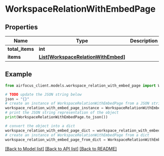 # WorkspaceRelationWithEmbedPage


## Properties

Name | Type | Description | Notes
------------ | ------------- | ------------- | -------------
**total_items** | **int** |  | 
**items** | [**List[WorkspaceRelationWithEmbed]**](WorkspaceRelationWithEmbed.md) |  | [optional] 

## Example

```python
from airfocus_client.models.workspace_relation_with_embed_page import WorkspaceRelationWithEmbedPage

# TODO update the JSON string below
json = "{}"
# create an instance of WorkspaceRelationWithEmbedPage from a JSON string
workspace_relation_with_embed_page_instance = WorkspaceRelationWithEmbedPage.from_json(json)
# print the JSON string representation of the object
print(WorkspaceRelationWithEmbedPage.to_json())

# convert the object into a dict
workspace_relation_with_embed_page_dict = workspace_relation_with_embed_page_instance.to_dict()
# create an instance of WorkspaceRelationWithEmbedPage from a dict
workspace_relation_with_embed_page_from_dict = WorkspaceRelationWithEmbedPage.from_dict(workspace_relation_with_embed_page_dict)
```
[[Back to Model list]](../README.md#documentation-for-models) [[Back to API list]](../README.md#documentation-for-api-endpoints) [[Back to README]](../README.md)


